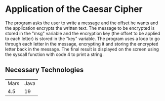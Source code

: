 <h1>Application of the Caesar Cipher</h1>
The program asks the user to write a message and the offset he wants and the application encrypts the written text. The message to be encrypted is stored in the "msg" variable and the encryption key (the offset to be applied to each letter) is stored in the "key" variable. The program uses a loop to go through each letter in the message, encrypting it and storing the encrypted letter back in the message. The final result is displayed on the screen using the syscall function with code 4 to print a string.

## Necessary Technologies

<table> 
  <tr> 
    <td>Mars</td>
    <td>Java</td>
  </tr> 
  <tr> 
    <td>4.5</td>
    <td>19</td>
  </tr>
</table>

